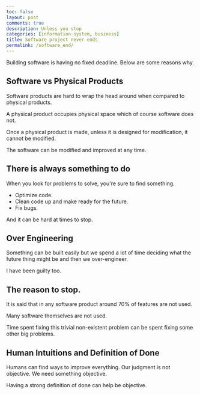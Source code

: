```yaml
---
toc: false
layout: post
comments: true
description: Unless you stop
categories: [information-system, business]
title: Software project never ends
permalink: /software_end/
---
```

Building software is having no fixed deadline. Below are some reasons why.

## Software vs Physical Products

Software products are hard to wrap the head around when compared to physical products.

A physical product occupies physical space which of course software does not.

Once a physical product is made, unless it is designed for modification, it cannot be modified.

The software can be modified and improved at any time.

## There is always something to do

When you look for problems to solve, you're sure to find something.
- Optimize code.
- Clean code up and make ready for the future.
- Fix bugs.

And it can be hard at times to stop.

## Over Engineering

Something can be built easily but we spend a lot of time deciding what the future thing might be and then we over-engineer.

I have been guilty too.

## The reason to stop.

It is said that in any software product around 70% of features are not used.

Many software themselves are not used.

Time spent fixing this trivial non-existent problem can be spent fixing some other big problems.

## Human Intuitions and Definition of Done

Humans can find ways to improve everything. Our judgment is not objective. We need something objective.

Having a strong definition of done can help be objective.